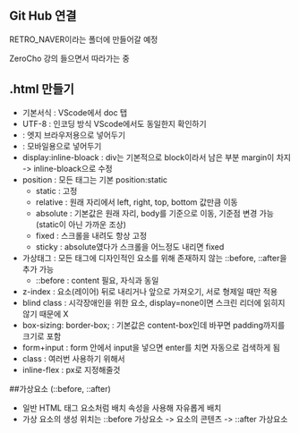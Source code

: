 ## Git Hub 연결
RETRO_NAVER이라는 폴더에 만들어갈 예정

ZeroCho 강의 들으면서 따라가는 중
## .html 만들기
- 기본서식 : VScode에서 doc 탭
- UTF-8 : 인코딩 방식 VScode에서도 동일한지 확인하기
- <meta http-equiv="X-UA-Compatible" content="IE=edge"> : 엣지 브라우저용으로 넣어두기
- <meta name="viewport" content="width=device-width, initial-scale=1.0"> : 모바일용으로 넣어두기
- display:inline-bloack : div는 기본적으로 block이라서 남은 부분 margin이 차지 -> inline-bloack으로 수정
- position : 모든 태그는 기본 position:static
  - static : 고정
  - relative : 원래 자리에서 left, right, top, bottom 값만큼 이동
  - absolute : 기본값은 원래 자리, body를 기준으로 이동, 기준점 변경 가능(static이 아닌 가까운 조상)
  - fixed : 스크롤을 내려도 항상 고정
  - sticky : absolute였다가 스크롤을 어느정도 내리면 fixed
- 가상태그 : 모든 태그에 디자인적인 요소를 위해 존재하지 않는 ::before, ::after을 추가 가능
  - ::before : content 필요, 자식과 동일
- z-index : 요소(레이어) 뒤로 내리거나 앞으로 가져오기, 서로 형제일 때만 적용
- blind class : 시각장애인을 위한 요소, display=none이면 스크린 리더에 읽히지 않기 때문에 X
- box-sizing: border-box; : 기본값은 content-box인데 바꾸면 padding까지를 크기로 포함
- form+input : form 안에서 input을 넣으면 enter를 치면 자동으로 검색하게 됨
- class : 여러번 사용하기 위해서
- inline-flex : px로 지정해줄것

##가상요소 (::before, ::after)
- 일반 HTML 태그 요소처럼 배치 속성을 사용해 자유롭게 배치
- 가상 요소의 생성 위치는 ::before 가상요소 -> 요소의 콘텐츠 -> ::after 가상요소
